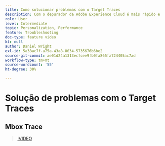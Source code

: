 ```yaml
---
title: Como solucionar problemas com o Target Traces
description: Com o depurador da Adobe Experience Cloud é mais rápido e fácil entender a implementação do Target. Saiba como se autenticar na Experience Cloud e usar a poderosa ferramenta Target Traces para inspecionar as qualificações de atividade e público, bem como o perfil do visitante.
role: User
level: Intermediate
topic: Personalization, Performance
feature: Troubleshooting
doc-type: feature video
kt: null
author: Daniel Wright
exl-id: 5a38ac7f-a75a-43a8-8034-5735676b6be2
source-git-commit: ae01d24a1313ecfcee9fb0fa865fa724405ac7ad
workflow-type: tm+mt
source-wordcount: '55'
ht-degree: 30%

---
```


# Solução de problemas com o Target Traces

## Mbox Trace

>[!VIDEO](https://video.tv.adobe.com/v/23113/?quality=12)
